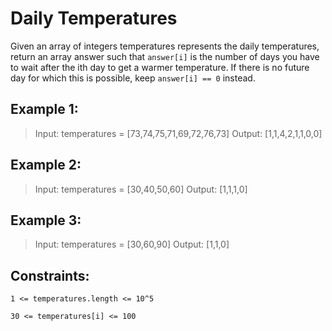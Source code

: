 # Daily Temperatures

Given an array of integers temperatures represents the daily temperatures, return an array answer such that `answer[i]` is the number of days you have to wait after the ith day to get a warmer temperature. If there is no future day for which this is possible, keep `answer[i] == 0` instead.

 

## Example 1:

>Input: temperatures = [73,74,75,71,69,72,76,73]
>Output: [1,1,4,2,1,1,0,0]

## Example 2:

>Input: temperatures = [30,40,50,60]
>Output: [1,1,1,0]

## Example 3:

>Input: temperatures = [30,60,90]
>Output: [1,1,0]
 

## Constraints:

`1 <= temperatures.length <= 10^5`

`30 <= temperatures[i] <= 100`